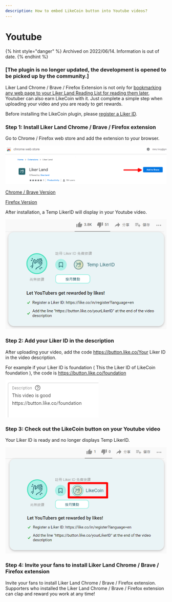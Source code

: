 ```yaml
---
description: How to embed LikeCoin button into Youtube videos?
---
```


# Youtube

{% hint style="danger" %}
Archived on 2022/06/14. Information is out of date.
{% endhint %}

### \[The plugin is no longer updated, the development is opened to be picked up by the community.]

Liker Land Chrome / Brave / Firefox Extension is not only for [bookmarking any web page to your Liker Land Reading List for reading them later](../liker-land/readling-list.md), Youtuber can also earn LikeCoin with it. Just complete a simple step when uploading your video and you are ready to get rewards.

Before installing the LikeCoin plugin, please [register a Liker ID](../../../user-guide/liker-id/).

### Step 1: Install Liker Land Chrome / Brave / Firefox extension

Go to Chrome / Firefox web store and add the extension to your browser.

![](../../../.gitbook/assets/youtbe-en.png)

[Chrome / Brave Version](https://chrome.google.com/webstore/detail/liker-land/cjjcemdmkddjbofomfgjedpiifpgkjhe)

[Firefox Version](https://addons.mozilla.org/en-US/firefox/addon/liker-land/?src=search)

After installation, a Temp LikerID will display in your Youtube video.



![](../../../.gitbook/assets/youtube-1-en.png)

### Step 2:  Add your Liker ID in the description

After uploading your video,  add the code https://button.like.co/Your Liker ID in the video description.

For example if your Liker ID is foundation ( This the Liker ID of LikeCoin foundation ), the code is https://button.like.co/foundation

![](../../../.gitbook/assets/youtube-2-en.png)

### Step 3: Check out the LikeCoin button on your Youtube video


Your Liker ID is ready and no longer displays Temp LikerID.



![](../../../.gitbook/assets/youtube-3-en.png)

### Step 4: Invite your fans to install Liker Land Chrome / Brave / Firefox extension

Invite your fans to install Liker Land Chrome / Brave / Firefox extension. Supporters who installed the Liker Land Chrome / Brave / Firefox extension can clap and reward you work at any time!
